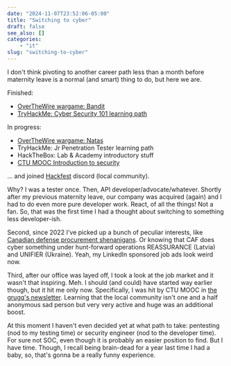 ```yaml
---
date: "2024-11-07T23:52:06-05:00"
title: "Switching to cyber"
draft: false
see_also: []
categories:
    - "it"
slug: "switching-to-cyber"
---
```


I don't think pivoting to another career path less than a month before maternity leave is a normal (and smart) thing to do, but here we are. 

Finished:
- [OverTheWire wargame: Bandit](https://overthewire.org/wargames/bandit/)
- [TryHackMe: Cyber Security 101 learning path](https://tryhackme-certificates.s3-eu-west-1.amazonaws.com/THM-AKHBGNGXH6.png)

In progress:
- [OverTheWire wargame: Natas](https://overthewire.org/wargames/natas/)
- TryHackMe: Jr Penetration Tester learning path
- HackTheBox: Lab & Academy introductory stuff
- [CTU MOOC Introduction to security](https://cybersecurity.bsy.fel.cvut.cz/docs/about/)

... and joined [Hackfest](https://hackfest.ca/) discord (local community).

Why? I was a tester once. Then, API developer/advocate/whatever. Shortly after my previous maternity leave, our company was acquired (again) and I had to do even more pure developer work. React, of all the things! Not a fan. So, that was the first time I had a thought about switching to something less developer-ish. 

Second, since 2022 I've picked up a bunch of peculiar interests, like [Canadian defense procurement shenanigans](https://www.youtube.com/watch?v=27wWRszlZWU). Or knowing that CAF does cyber something under hunt-forward operations REASSURANCE (Latvia) and UNIFIER (Ukraine). Yeah, my LinkedIn sponsored job ads look weird now.

Third, after our office was layed off, I took a look at the job market and it wasn't that inspiring. Meh. I should (and could) have started way earlier though, but it hit me only now. Specifically, I was hit by CTU MOOC in [the grugq's newsletter](https://buttondown.com/grugq/archive/). Learning that the local community isn't one and a half anonymous sad person but very very active and huge was an additional boost.

At this moment I haven't even decided yet at what path to take: pentesting (nod to my testing time) or security engineer (nod to the developer time). For sure not SOC, even though it is probably an easier position to find. But I have time. Though, I recall being brain-dead for a year last time I had a baby, so, that's gonna be a really funny experience. 